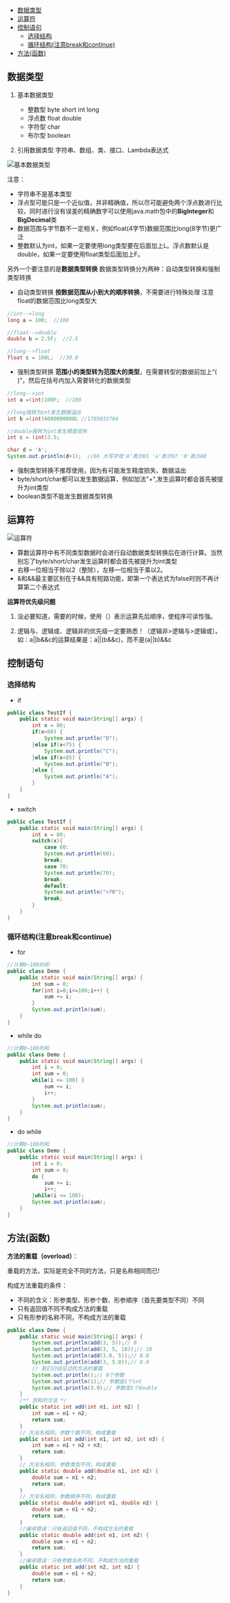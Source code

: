 <!-- TOC -->

- [数据类型](#数据类型)
- [运算符](#运算符)
- [控制语句](#控制语句)
    - [选择结构](#选择结构)
    - [循环结构(注意break和continue)](#循环结构注意break和continue)
- [方法(函数)](#方法函数)

<!-- /TOC -->
## 数据类型
1. 基本数据类型
   - 整数型 byte short int long
   - 浮点数 float double
   - 字符型 char
   - 布尔型 boolean

2. 引用数据类型
字符串、数组、类、接口、Lambda表达式

![基本数据类型]()

注意：
- 字符串不是基本类型
- 浮点型可能只是一个近似值，并非精确值，所以尽可能避免两个浮点数进行比较，同时进行没有误差的精确数字可以使用java.math包中的**BigInteger**和**BigDecimal**类
- 数据范围与字节数不一定相关，例如float(4字节)数据范围比long(8字节)更广泛
- 整数默认为int，如果一定要使用long类型要在后面加上L。浮点数默认是double，如果一定要使用float类型后面加上F。


另外一个要注意的是**数据类型转换**
数据类型转换分为两种：自动类型转换和强制类型转换
- 自动类型转换
**按数据范围从小到大的顺序转换**，不需要进行特殊处理
注意float的数据范围比long类型大
```java
//int-->long
long a = 100;  //100

//float-->double
double b = 2.5F;  //2.5

//long-->float
float c = 100L;  //30.0
```
- 强制类型转换
**范围小的类型转为范围大的类型**，在需要转型的数据前加上“( )”，然后在括号内加入需要转化的数据类型
```java
//long-->int
int a =(int)100F;  //100

//long强转为int发生数据溢出
int b =(int)6000000000L //1705032704

//double强转为int发生精度损失
int c = (int)3.5;

char d = 'A';
System.out.println(d+1);  //66 大写字母'A'表示65 'a'表示97 '0'表示48
```
- 强制类型转换不推荐使用，因为有可能发生精度损失、数据溢出
- byte/short/char都可以发生数据运算，例如加法"+",发生运算时都会首先被提升为int类型
- boolean类型不能发生数据类型转换

## 运算符
![运算符]()

- 算数运算符中有不同类型数据时会进行自动数据类型转换后在进行计算。当然别忘了byte/short/char发生运算时都会首先被提升为int类型
- 右移一位相当于除以2（整除），左移一位相当于乘以2。
- &和&&最主要区别在于&&具有短路功能，即第一个表达式为false时则不再计算第二个表达式

**运算符优先级问题**
1. 没必要知道，需要的时候，使用（）表示运算先后顺序，使程序可读性强。

2. 逻辑与、逻辑或、逻辑非的优先级一定要熟悉！（逻辑非>逻辑与>逻辑或）。如：a||b&&c的运算结果是：a||(b&&c)，而不是(a||b)&&c 

## 控制语句
### 选择结构
- if
```java
public class TestIf {
	public static void main(String[] args) {
		int x = 80;
		if(x<60) {
			System.out.println("D");
		}else if(x<75) {
			System.out.println("C");
		}else if(x<85) {
			System.out.println("B");
		}else {
			System.out.println("A");
		}
	}
}
```
- switch
```java
public class TestIf {
	public static void main(String[] args) {
		int x = 80;
        switch(x){
            case 60:
            System.out.println(60);
            break;
            case 70:
            System.out.println(70);
            break;
            default:
            System.out.println(">70");
            break;
        }
	}
}
```
### 循环结构(注意break和continue)
- for
```java
//计算0~100的和
public class Demo {
	public static void main(String[] args) {
		int sum = 0;
		for(int i=0;i<=100;i++) {
			sum += i;			
		}
		System.out.println(sum);
	}
}
```
- while do
```java
//计算0~100的和
public class Demo {
	public static void main(String[] args) {
		int i = 0;
		int sum = 0;
		while(i <= 100) {
			sum += i;
			i++;
		}
		System.out.println(sum);
	}
}
```
- do while
```java
//计算0~100的和
public class Demo {
	public static void main(String[] args) {
		int i = 0;
		int sum = 0;
		do {
			sum += i;
			i++;
		}while(i <= 100);
		System.out.println(sum);
	}
}
```

## 方法(函数)
**方法的重载（overload）**：

重载的方法，实际是完全不同的方法，只是名称相同而已!

构成方法重载的条件：
- 不同的含义：形参类型、形参个数、形参顺序（首先要类型不同）不同
- 只有返回值不同不构成方法的重载
- 只有形参的名称不同，不构成方法的重载

```java
public class Demo {
    public static void main(String[] args) {
        System.out.println(add(3, 5));// 8
        System.out.println(add(3, 5, 10));// 18
        System.out.println(add(3.0, 5));// 8.0
        System.out.println(add(3, 5.0));// 8.0
        // 我们已经见过的方法的重载
        System.out.println();// 0个参数
        System.out.println(1);// 参数是1个int
        System.out.println(3.0);// 参数是1个double
    }
    /** 求和的方法 */
    public static int add(int n1, int n2) {
        int sum = n1 + n2;
        return sum;
    }
    // 方法名相同，参数个数不同，构成重载
    public static int add(int n1, int n2, int n3) {
        int sum = n1 + n2 + n3;
        return sum;
    }
    // 方法名相同，参数类型不同，构成重载
    public static double add(double n1, int n2) {
        double sum = n1 + n2;
        return sum;
    }
    // 方法名相同，参数顺序不同，构成重载
    public static double add(int n1, double n2) {
        double sum = n1 + n2;
        return sum;
    }
    //编译错误：只有返回值不同，不构成方法的重载
    public static double add(int n1, int n2) {
        double sum = n1 + n2;
        return sum;
    }
    //编译错误：只有参数名称不同，不构成方法的重载
    public static int add(int n2, int n1) {
        double sum = n1 + n2;         
        return sum;
    }  
}
```